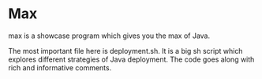 # Max

max is a showcase program which gives you the max of Java.

The most important file here is deployment.sh. It is a big sh script
which explores different strategies of Java deployment. The code goes
along with rich and informative comments.


